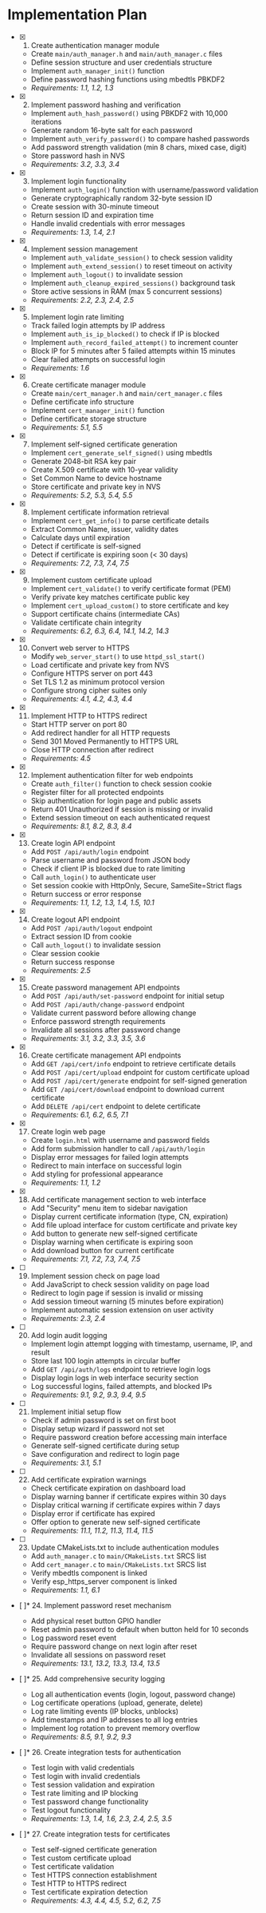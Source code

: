 # Implementation Plan

- [x] 1. Create authentication manager module





  - Create `main/auth_manager.h` and `main/auth_manager.c` files
  - Define session structure and user credentials structure
  - Implement `auth_manager_init()` function
  - Define password hashing functions using mbedtls PBKDF2
  - _Requirements: 1.1, 1.2, 1.3_

- [x] 2. Implement password hashing and verification





  - Implement `auth_hash_password()` using PBKDF2 with 10,000 iterations
  - Generate random 16-byte salt for each password
  - Implement `auth_verify_password()` to compare hashed passwords
  - Add password strength validation (min 8 chars, mixed case, digit)
  - Store password hash in NVS
  - _Requirements: 3.2, 3.3, 3.4_

- [x] 3. Implement login functionality





  - Implement `auth_login()` function with username/password validation
  - Generate cryptographically random 32-byte session ID
  - Create session with 30-minute timeout
  - Return session ID and expiration time
  - Handle invalid credentials with error messages
  - _Requirements: 1.3, 1.4, 2.1_

- [x] 4. Implement session management





  - Implement `auth_validate_session()` to check session validity
  - Implement `auth_extend_session()` to reset timeout on activity
  - Implement `auth_logout()` to invalidate session
  - Implement `auth_cleanup_expired_sessions()` background task
  - Store active sessions in RAM (max 5 concurrent sessions)
  - _Requirements: 2.2, 2.3, 2.4, 2.5_

- [x] 5. Implement login rate limiting





  - Track failed login attempts by IP address
  - Implement `auth_is_ip_blocked()` to check if IP is blocked
  - Implement `auth_record_failed_attempt()` to increment counter
  - Block IP for 5 minutes after 5 failed attempts within 15 minutes
  - Clear failed attempts on successful login
  - _Requirements: 1.6_

- [x] 6. Create certificate manager module





  - Create `main/cert_manager.h` and `main/cert_manager.c` files
  - Define certificate info structure
  - Implement `cert_manager_init()` function
  - Define certificate storage structure
  - _Requirements: 5.1, 5.5_

- [x] 7. Implement self-signed certificate generation





  - Implement `cert_generate_self_signed()` using mbedtls
  - Generate 2048-bit RSA key pair
  - Create X.509 certificate with 10-year validity
  - Set Common Name to device hostname
  - Store certificate and private key in NVS
  - _Requirements: 5.2, 5.3, 5.4, 5.5_

- [x] 8. Implement certificate information retrieval





  - Implement `cert_get_info()` to parse certificate details
  - Extract Common Name, issuer, validity dates
  - Calculate days until expiration
  - Detect if certificate is self-signed
  - Detect if certificate is expiring soon (< 30 days)
  - _Requirements: 7.2, 7.3, 7.4, 7.5_

- [x] 9. Implement custom certificate upload






  - Implement `cert_validate()` to verify certificate format (PEM)
  - Verify private key matches certificate public key
  - Implement `cert_upload_custom()` to store certificate and key
  - Support certificate chains (intermediate CAs)
  - Validate certificate chain integrity
  - _Requirements: 6.2, 6.3, 6.4, 14.1, 14.2, 14.3_

- [x] 10. Convert web server to HTTPS





  - Modify `web_server_start()` to use `httpd_ssl_start()`
  - Load certificate and private key from NVS
  - Configure HTTPS server on port 443
  - Set TLS 1.2 as minimum protocol version
  - Configure strong cipher suites only
  - _Requirements: 4.1, 4.2, 4.3, 4.4_

- [x] 11. Implement HTTP to HTTPS redirect





  - Start HTTP server on port 80
  - Add redirect handler for all HTTP requests
  - Send 301 Moved Permanently to HTTPS URL
  - Close HTTP connection after redirect
  - _Requirements: 4.5_

- [x] 12. Implement authentication filter for web endpoints





  - Create `auth_filter()` function to check session cookie
  - Register filter for all protected endpoints
  - Skip authentication for login page and public assets
  - Return 401 Unauthorized if session is missing or invalid
  - Extend session timeout on each authenticated request
  - _Requirements: 8.1, 8.2, 8.3, 8.4_

- [x] 13. Create login API endpoint





  - Add `POST /api/auth/login` endpoint
  - Parse username and password from JSON body
  - Check if client IP is blocked due to rate limiting
  - Call `auth_login()` to authenticate user
  - Set session cookie with HttpOnly, Secure, SameSite=Strict flags
  - Return success or error response
  - _Requirements: 1.1, 1.2, 1.3, 1.4, 1.5, 10.1_

- [x] 14. Create logout API endpoint





  - Add `POST /api/auth/logout` endpoint
  - Extract session ID from cookie
  - Call `auth_logout()` to invalidate session
  - Clear session cookie
  - Return success response
  - _Requirements: 2.5_

- [x] 15. Create password management API endpoints





  - Add `POST /api/auth/set-password` endpoint for initial setup
  - Add `POST /api/auth/change-password` endpoint
  - Validate current password before allowing change
  - Enforce password strength requirements
  - Invalidate all sessions after password change
  - _Requirements: 3.1, 3.2, 3.3, 3.5, 3.6_

- [x] 16. Create certificate management API endpoints








  - Add `GET /api/cert/info` endpoint to retrieve certificate details
  - Add `POST /api/cert/upload` endpoint for custom certificate upload
  - Add `POST /api/cert/generate` endpoint for self-signed generation
  - Add `GET /api/cert/download` endpoint to download current certificate
  - Add `DELETE /api/cert` endpoint to delete certificate
  - _Requirements: 6.1, 6.2, 6.5, 7.1_

- [x] 17. Create login web page





  - Create `login.html` with username and password fields
  - Add form submission handler to call `/api/auth/login`
  - Display error messages for failed login attempts
  - Redirect to main interface on successful login
  - Add styling for professional appearance
  - _Requirements: 1.1, 1.2_

- [x] 18. Add certificate management section to web interface





  - Add "Security" menu item to sidebar navigation
  - Display current certificate information (type, CN, expiration)
  - Add file upload interface for custom certificate and private key
  - Add button to generate new self-signed certificate
  - Display warning when certificate is expiring soon
  - Add download button for current certificate
  - _Requirements: 7.1, 7.2, 7.3, 7.4, 7.5_

- [ ] 19. Implement session check on page load
  - Add JavaScript to check session validity on page load
  - Redirect to login page if session is invalid or missing
  - Add session timeout warning (5 minutes before expiration)
  - Implement automatic session extension on user activity
  - _Requirements: 2.3, 2.4_

- [ ] 20. Add login audit logging
  - Implement login attempt logging with timestamp, username, IP, and result
  - Store last 100 login attempts in circular buffer
  - Add `GET /api/auth/logs` endpoint to retrieve login logs
  - Display login logs in web interface security section
  - Log successful logins, failed attempts, and blocked IPs
  - _Requirements: 9.1, 9.2, 9.3, 9.4, 9.5_

- [ ] 21. Implement initial setup flow
  - Check if admin password is set on first boot
  - Display setup wizard if password not set
  - Require password creation before accessing main interface
  - Generate self-signed certificate during setup
  - Save configuration and redirect to login page
  - _Requirements: 3.1, 5.1_

- [ ] 22. Add certificate expiration warnings
  - Check certificate expiration on dashboard load
  - Display warning banner if certificate expires within 30 days
  - Display critical warning if certificate expires within 7 days
  - Display error if certificate has expired
  - Offer option to generate new self-signed certificate
  - _Requirements: 11.1, 11.2, 11.3, 11.4, 11.5_

- [ ] 23. Update CMakeLists.txt to include authentication modules
  - Add `auth_manager.c` to `main/CMakeLists.txt` SRCS list
  - Add `cert_manager.c` to `main/CMakeLists.txt` SRCS list
  - Verify mbedtls component is linked
  - Verify esp_https_server component is linked
  - _Requirements: 1.1, 6.1_

- [ ]* 24. Implement password reset mechanism
  - Add physical reset button GPIO handler
  - Reset admin password to default when button held for 10 seconds
  - Log password reset event
  - Require password change on next login after reset
  - Invalidate all sessions on password reset
  - _Requirements: 13.1, 13.2, 13.3, 13.4, 13.5_

- [ ]* 25. Add comprehensive security logging
  - Log all authentication events (login, logout, password change)
  - Log certificate operations (upload, generate, delete)
  - Log rate limiting events (IP blocks, unblocks)
  - Add timestamps and IP addresses to all log entries
  - Implement log rotation to prevent memory overflow
  - _Requirements: 8.5, 9.1, 9.2, 9.3_

- [ ]* 26. Create integration tests for authentication
  - Test login with valid credentials
  - Test login with invalid credentials
  - Test session validation and expiration
  - Test rate limiting and IP blocking
  - Test password change functionality
  - Test logout functionality
  - _Requirements: 1.3, 1.4, 1.6, 2.3, 2.4, 2.5, 3.5_

- [ ]* 27. Create integration tests for certificates
  - Test self-signed certificate generation
  - Test custom certificate upload
  - Test certificate validation
  - Test HTTPS connection establishment
  - Test HTTP to HTTPS redirect
  - Test certificate expiration detection
  - _Requirements: 4.3, 4.4, 4.5, 5.2, 6.2, 7.5_
